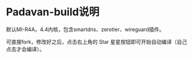 # Padavan-build说明

默认MI-R4A，4.4内核，包含smartdns、zerotier、wireguard插件。

可直接fork，修改好之后，点击右上角的 Star 星星按钮即可开始自动编译（自己点击才会编译）。
